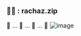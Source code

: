 
  
### 🧞‍♀️ : rachaz.zip
🐌 ... 🐌 ... 🐌 ... 🐌
![image](https://github.com/daily-pr/rachaz/assets/119282494/630e647b-117d-4a4b-9206-bca8194aa41f)

